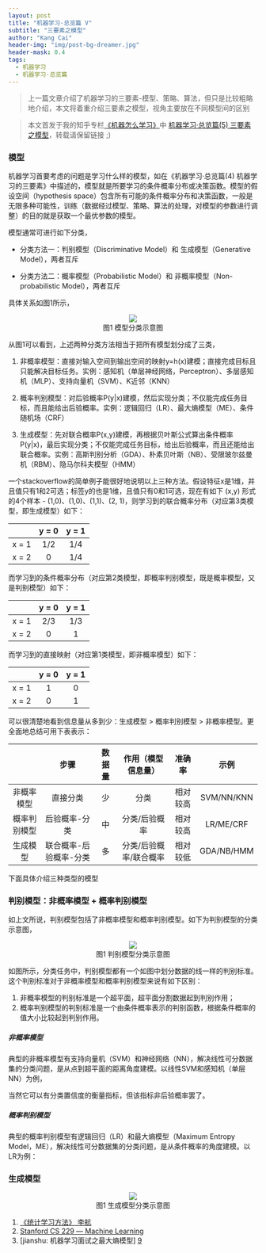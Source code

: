 ```yaml
---
layout: post
title: "机器学习·总览篇 V"
subtitle: "三要素之模型"
author: "Kang Cai"
header-img: "img/post-bg-dreamer.jpg"
header-mask: 0.4
tags:
  - 机器学习
  - 机器学习·总览篇
---
```


> 上一篇文章介绍了机器学习的三要素-模型、策略、算法，但只是比较粗略地介绍，本文将着重介绍三要素之模型，视角主要放在不同模型间的区别

> 本文首发于我的知乎专栏[《机器怎么学习》](https://zhuanlan.zhihu.com/machine-learning-complete)中 [机器学习·总览篇(5) 三要素之模型](https://zhuanlan.zhihu.com/p/48914251)，转载请保留链接 ;)

### 模型

机器学习首要考虑的问题是学习什么样的模型，如在《机器学习·总览篇(4) 机器学习的三要素》中描述的，模型就是所要学习的条件概率分布或决策函数。模型的假设空间（hypothesis space）包含所有可能的条件概率分布和决策函数，一般是无限多种可能性，训练（数据经过模型、策略、算法的处理，对模型的参数进行调整）的目的就是获取一个最优参数的模型。

模型通常可进行如下分类，

* 分类方法一：判别模型（Discriminative Model）和 生成模型（Generative Model），两者互斥

* 分类方法二：概率模型（Probabilistic Model）和 非概率模型（Non-probabilistic Model），两者互斥

具体关系如图1所示，

<center>
<img src="https://kangcai.github.io/img/in-post/post-ml/Model classification.png"/>
</center>
<center>图1 模型分类示意图</center>

从图1可以看到，上述两种分类方法相当于把所有模型划分成了三类，

1. 非概率模型：直接对输入空间到输出空间的映射y=h(x)建模；直接完成目标且只能解决目标任务。实例：感知机（单层神经网络，Perceptron）、多层感知机（MLP）、支持向量机（SVM）、K近邻（KNN）

2. 概率判别模型：对后验概率P(y\|x)建模，然后实现分类；不仅能完成任务目标，而且能给出后验概率。实例：逻辑回归（LR）、最大熵模型（ME）、条件随机场（CRF）

3. 生成模型：先对联合概率P(x,y)建模，再根据贝叶斯公式算出条件概率P(y\|x)，最后实现分类；不仅能完成任务目标，给出后验概率，而且还能给出联合概率。实例：高斯判别分析（GDA）、朴素贝叶斯（NB）、受限玻尔兹曼机（RBM）、隐马尔科夫模型（HMM）

一个stackoverflow的简单例子能很好地说明以上三种方法。假设特征x是1维，并且值只有1和2可选；标签y的也是1维，且值只有0和1可选，现在有如下 (x,y) 形式的4个样本 - (1,0)、(1,0)、(1,1)、(2, 1)，则学习到的联合概率分布（对应第3类模型，即生成模型）如下：

|  | y = 0 | y = 1| 
| :-----------:| :----------: | :----------: |
| x = 1 |1/2|1/4|
| x = 2 |0|1/4|

而学习到的条件概率分布（对应第2类模型，即概率判别模型，既是概率模型，又是判别模型）如下：

|  | y = 0 | y = 1| 
| :-----------:| :----------: | :----------: |
| x = 1 |2/3|1/3|
| x = 2 |0|1|

而学习到的直接映射（对应第1类模型，即非概率模型）如下：

|  | y = 0 | y = 1| 
| :-----------:| :----------: | :----------: |
| x = 1 |1|0|
| x = 2 |0|1|

可以很清楚地看到信息量从多到少：生成模型 \> 概率判别模型 \> 非概率模型。更全面地总结可用下表表示：

|  | 步骤 | 数据量 | 作用（模型信息量） | 准确率 | 示例
| :-----------:| :----------: | :----------: | :----------: | :----------: | :----------: |
| 非概率模型 | 直接分类| 少 | 分类 | 相对较高| SVM/NN/KNN |
| 概率判别模型 | 后验概率-分类| 中 | 分类/后验概率 | 相对较高|LR/ME/CRF |
| 生成模型 |联合概率-后验概率-分类| 多 | 分类/后验概率/联合概率 |相对较低| GDA/NB/HMM |

下面具体介绍三种类型的模型

### 判别模型：非概率模型 + 概率判别模型

如上文所说，判别模型包括了非概率模型和概率判别模型。如下为判别模型的分类示意图，

<center>
<img src="https://kangcai.github.io/img/in-post/post-ml/data_visual-dm.png"/>
</center>
<center>图1 判别模型分类示意图</center>

如图所示，分类任务中，判别模型都有一个如图中划分数据的线一样的判别标准。这个判别标准对于非概率模型和概率判别模型来说有如下区别：

1. 非概率模型的判别标准是一个超平面，超平面分割数据起到判别作用；
2. 概率判别模型的判别标准是一个由条件概率表示的判别函数，根据条件概率的值大小比较起到判别作用。

##### 非概率模型

典型的非概率模型有支持向量机（SVM）和神经网络（NN），解决线性可分数据集的分类问题，是从点到超平面的距离角度建模。以线性SVM和感知机（单层NN）为例，

当然它可以有分类置信度的衡量指标，但该指标非后验概率罢了。


##### 概率判别模型

典型的概率判别模型有逻辑回归（LR）和最大熵模型（Maximum Entropy Model，ME），解决线性可分数据集的分类问题，是从条件概率的角度建模。以LR为例：




### 生成模型


<center>
<img src="https://kangcai.github.io/img/in-post/post-ml/data_visual-gm.png"/>
</center>
<center>图1 生成模型分类示意图</center>

1. [《统计学习方法》 李航][1]
3. [Stanford CS 229 ― Machine Learning][3]
9. [jianshu: 机器学习面试之最大熵模型] [9]

[1]: (https://book.douban.com/subject/10590856/)
[3]: (https://stanford.edu/~shervine/teaching/cs-229.html)
[9]: (https://www.jianshu.com/p/e7c13002440d)